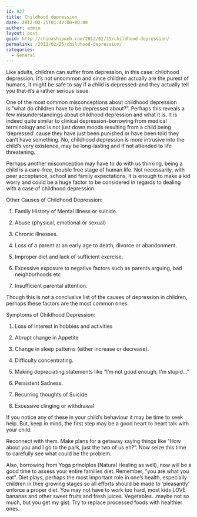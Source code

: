 ```yaml
---
id: 827
title: Childhood depression
date: 2012-02-25T01:47:00+00:00
author: admin
layout: post
guid: http://chinashipweb.com/2012/02/25/childhood-depression/
permalink: /2012/02/25/childhood-depression/
categories:
  - General
---
```

Like adults, children can suffer from depression, in this case: childhood depression. It’s not uncommon and since children actually are the purest of humans, it might be safe to say if a child is depressed-and they actually tell you that-it’s a rather serious issue. 

One of the most common misconceptions about childhood depression is:&#8221;what do children have to be depressed about?&#8221;. Perhaps this reveals a few misunderstandings about childhood depression and what it is. It is indeed quite similar to clinical depression-borrowing from medical terminology and is not just down moods resulting from a child being ‘depressed’ cause they have just been punished or have been told they can’t have something. No, childhood depression is more intrusive into the child’s very existence, may be long-lasting and if not attended to life threatening. 

Perhaps another misconception may have to do with us thinking, being a child is a care-free, trouble free stage of human life. Not necessarily, with peer acceptance, school and family expectations, it is enough to make a kid worry and could be a huge factor to be considered in regards to dealing with a case of childhood depression.

Other Causes of Childhood Depression:

1. Family History of Mental illness or suicide.
  
2. Abuse (physical, emotional or sexual)
  
3. Chronic illnesses.
  
4. Loss of a parent at an early age to death, divorce or abandonment.
  
5. Improper diet and lack of sufficient exercise.
  
6. Excessive exposure to negative factors such as parents arguing, bad neighborhoods etc
  
7. Insufficient parental attention.

Though this is not a conclusive list of the causes of depression in children, perhaps these factors are the most common ones. 

Symptoms of Childhood Depression:

1. Loss of interest in hobbies and activities
  
2. Abrupt change in Appetite
  
3. Change in sleep patterns (either increase or decrease).
  
4. Difficulty concentrating.
  
5. Making depreciating statements like “I’m not good enough, I’m stupid…”
  
6. Persistent Sadness.
  
7. Recurring thoughts of Suicide
  
8. Excessive clinging or withdrawal
  
If you notice any of these in your child’s behaviour it may be time to seek help. But, keep in mind, the first step may be a good heart to heart talk with your child.

Reconnect with them. Make plans for a getaway saying things like “How about you and I go to the park, just the two of us eh?”. Now seize this time to carefully see what could be the problem. 

Also, borrowing from Yoga principles (Natural Healing as well), now will be a good time to assess your entire families diet. Remember, “you are what you eat”. Diet plays, perhaps the most important role in one’s health, especially children in their growing stages so all efforts should be made to ‘pleasantly’ enforce a proper diet. You may not have to work too hard, most kids LOVE bananas and other sweet fruits and fresh juices. Vegetables…maybe not so much, but you get my gist. Try to replace processed foods with healthier ones.
